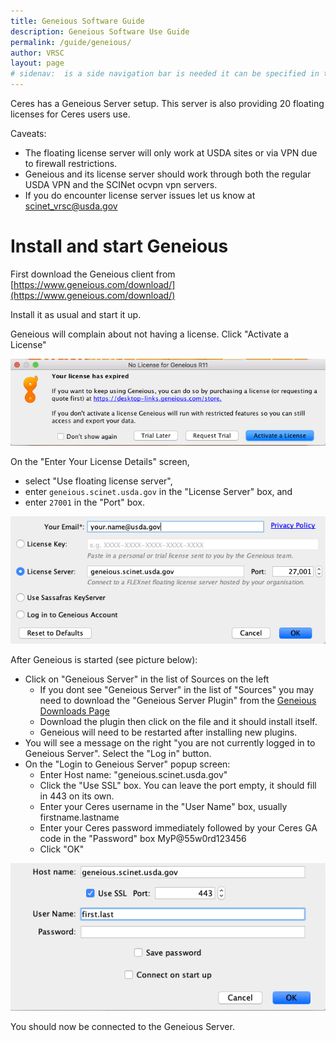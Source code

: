 ```yaml
---
title: Geneious Software Guide
description: Geneious Software Use Guide
permalink: /guide/geneious/
author: VRSC
layout: page
# sidenav:  is a side navigation bar is needed it can be specified in the _data/navigation.yml file
---
```



Ceres has a Geneious Server setup. This server is also providing 20 floating licenses for Ceres users use.


Caveats:
* The floating license server will only work at USDA sites or via VPN due to firewall restrictions.
* Geneious and its license server should work through both the regular USDA VPN and the SCINet ocvpn vpn servers. 
* If you do encounter license server issues let us know at [scinet_vrsc@usda.gov](mailto:scinet_vrsc@usda.gov)


# Install and start Geneious

First download the Geneious client from [https://www.geneious.com/download/](https://www.geneious.com/download/)

Install it as usual and start it up.

Geneious will complain about not having a license. Click "Activate a License"

![screenshot of Geneious software No License for Geneious R11 popup](/assets/img/geneious/geneious_license_expired.png)

On the "Enter Your License Details" screen,
  - select "Use floating license server",
  - enter `geneious.scinet.usda.gov` in the "License Server" box, and
  - enter `27001` in the "Port" box.

![screenshot of Geneious software Enter Your License Details screen](/assets/img/geneious/geneious_floating_license_server.png)

After Geneious is started (see picture below):
* Click on "Geneious Server" in the list of Sources on the left
   -  If you dont see "Geneious Server" in the list of "Sources" you may need to download the "Geneious Server Plugin" from the  [Geneious Downloads Page](https://geneious.scinet.usda.gov/GeneiousServer/)
   -  Download the plugin then click on the file and it should install itself.
   -  Geneious will need to be restarted after installing new plugins.
* You will see a message on the right "you are not currently logged in to Geneious Server". Select the "Log in" button.
* On the "Login to Geneious Server" popup screen:
   - Enter  Host name: "geneious.scinet.usda.gov"
   - Click the "Use SSL" box.  You can leave the port empty, it should fill in 443 on its own.
   - Enter your Ceres username in the "User Name" box, usually firstname.lastname
   - Enter your Ceres password immediately followed by your Ceres GA code in the "Password" box  MyP@55w0rd123456
   - Click  "OK"

![screenshot of Geneious software login screen](/assets/img/geneious/geneious_login.png)

You should now be connected to the Geneious Server.
